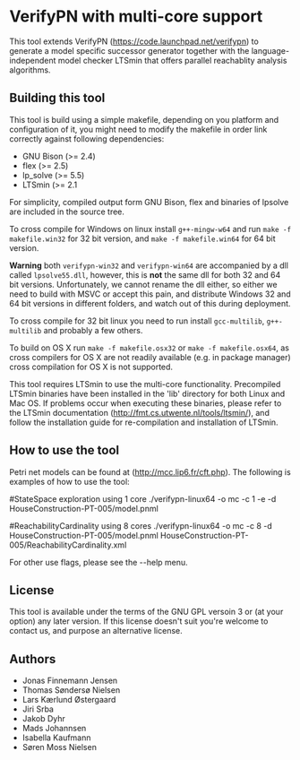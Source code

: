 VerifyPN with multi-core support
================================
This tool extends VerifyPN (https://code.launchpad.net/verifypn) to generate 
a model specific successor generator together with the language-independent 
model checker LTSmin that offers parallel reachablity analysis algorithms.

Building this tool
------------------
This tool is build using a simple makefile, depending on you platform and
configuration of it, you might need to modify the makefile in order link
correctly against following dependencies: 

  * GNU Bison (>= 2.4)
  * flex (>= 2.5)
  * lp_solve (>= 5.5)
  * LTSmin (>= 2.1

For simplicity, compiled output form GNU Bison, flex and binaries of lpsolve
are included in the source tree.

To cross compile for Windows on linux install `g++-mingw-w64` and run
`make -f makefile.win32` for 32 bit version, and `make -f makefile.win64` for
64 bit version.

**Warning** both `verifypn-win32` and `verifypn-win64` are accompanied by a dll
called `lpsolve55.dll`, however, this is **not** the same dll for both 32 and 64
bit versions. Unfortunately, we cannot rename the dll either, so either we need
to build with MSVC or accept this pain, and distribute Windows 32 and 64 bit
versions in different folders, and watch out of this during deployment.

To cross compile for 32 bit linux you need to run install `gcc-multilib`,
`g++-multilib` and probably a few others.

To build on OS X run `make -f makefile.osx32` or `make -f makefile.osx64`,
as cross compilers for OS X are not readily available (e.g. in package manager)
cross compilation for OS X is not supported.

This tool requires LTSmin to use the multi-core functionality. Precompiled LTSmin
binaries have been installed in the 'lib' directory for both Linux and Mac OS.
If problems occur when executing these binaries, please refer to the 
LTSmin documentation (http://fmt.cs.utwente.nl/tools/ltsmin/), and follow the 
installation guide for re-compilation and installation of LTSmin.

How to use the tool
-------------------
Petri net models can be found at (http://mcc.lip6.fr/cft.php).
The following is examples of how to use the tool:

#StateSpace exploration using 1 core
./verifypn-linux64 -o mc -c 1 -e -d HouseConstruction-PT-005/model.pnml

#ReachabilityCardinality using 8 cores
./verifypn-linux64 -o mc -c 8 -d HouseConstruction-PT-005/model.pnml HouseConstruction-PT-005/ReachabilityCardinality.xml

For other use flags, please see the --help menu.

License
-------
This tool is available under the terms of the GNU GPL versoin 3 or
(at your option) any later version.
If this license doesn't suit you're welcome to contact us, and purpose an
alternative license.

Authors
-------
  * Jonas Finnemann Jensen
  * Thomas Søndersø Nielsen
  * Lars Kærlund Østergaard
  * Jiri Srba
  * Jakob Dyhr
  * Mads Johannsen
  * Isabella Kaufmann
  * Søren Moss Nielsen
